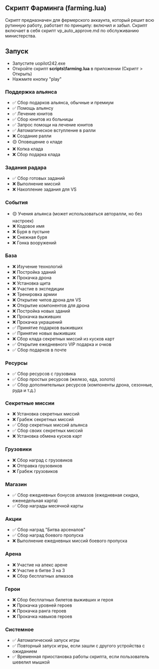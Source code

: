 ## Скрипт Фарминга (farming.lua)

Скрипт предназначен для фермерского аккаунта, который решит всю рутинную работу, работает по принципу: включил и забыл. Скрипт включает в себя скрипт vp_auto_approve.md по обслуживанию министерства.

## Запуск
- Запустите uopilot242.exe
- Откройте скрипт **scripts\farming.lua** в приложении (Скрипт > Открыть)
- Нажмите кнопку "play"

### Поддержка альянса
- ✅ Сбор подарков альянса, обычные и премиум
- ✅ Помощь альянсу
- ✅ Лечение юнитов
- ✅ Сбор юнитов из больницы
- ✅ Запрос помощи на лечение юнитов
- ✅ Автоматическое вступление в ралли
- ❌ Создание ралли
- 🟡 Оповещение о кладе
- ❌ Копка клада
- ❌ Сбор подарка клада

### Задания радара
- ✅ Сбор готовых заданий
- ❌ Выполнение миссий
- ❌ Накопление задания для VS

### События
- 🟡 Учения альянса (может использоваться авторалли, но без настроек)
- ❌ Кодовое имя
- ❌ Буря в пустыне
- ❌ Снежная буря
- ❌ Гонка вооружений

### База
- ❌ Изучение технологий
- ❌ Постройка зданий
- ❌ Прокачка дрона
- ❌ Установка щита
- ❌ Участие в экспедиции
- ❌ Тренировка армии
- ❌ Открытие чипов дрона для VS
- ❌ Открытие компонентов для дрона
- ❌ Постройка новых зданий
- ❌ Прокачка выживших
- ❌ Прокачка украшений
- ✅ Принятие подарков выживших
- ✅ Принятие новых выживших
- ❌ Сбор клада секретных миссий из кусков карт
- ✅ Открытие ежедневного VIP подарка и очков
- ✅ Сбор подарков в почте

### Ресурсы
- ✅ Сбор ресурсов с грузовика
- ✅ Сбор простых ресурсов (железо, еда, золото)
- ✅ Сбор дополнительных ресурсов (компоненты дрона, сезонные, руда и т.д.)

### Секретные миссии
- ❌ Установка секретных миссий
- ❌ Грабеж секретных миссий
- ✅ Сбор секретных миссий альянса
- ✅ Сбор своих секретных миссий
- ❌ Установка обмена кусков карт

### Грузовики
- ❌ Сбор наград с грузовиков
- ❌ Отправка грузовиков
- ❌ Грабеж грузовиков

### Магазин
- ✅ Сбор ежедневных бонусов алмазов (ежедневная скидка, еженедельная карта)
- ✅ Сбор награды месячной карты

### Акции
- ✅ Сбор наград "Битва арсеналов"
- ✅ Сбор наград боевого пропуска
- ❌ Выполнение ежедневных миссий боевого пропуска

### Арена
- ❌ Участие на апекс арене
- ❌ Участие в битве 3 на 3
- ❌ Сбор бесплатных алмазов

### Герои
- ❌ Сбор бесплатных билетов выживших и героя
- ❌ Прокачка уровней героев
- ❌ Прокачка ранга героев
- ❌ Прокачка навыков героев

### Системное
- ✅ Автоматический запуск игры
- ✅ Повторный запуск игры, если зашли с другого устройства с ожиданием
- ✅ Временная приостановка работы скрипта, если пользователь шевелил мышкой